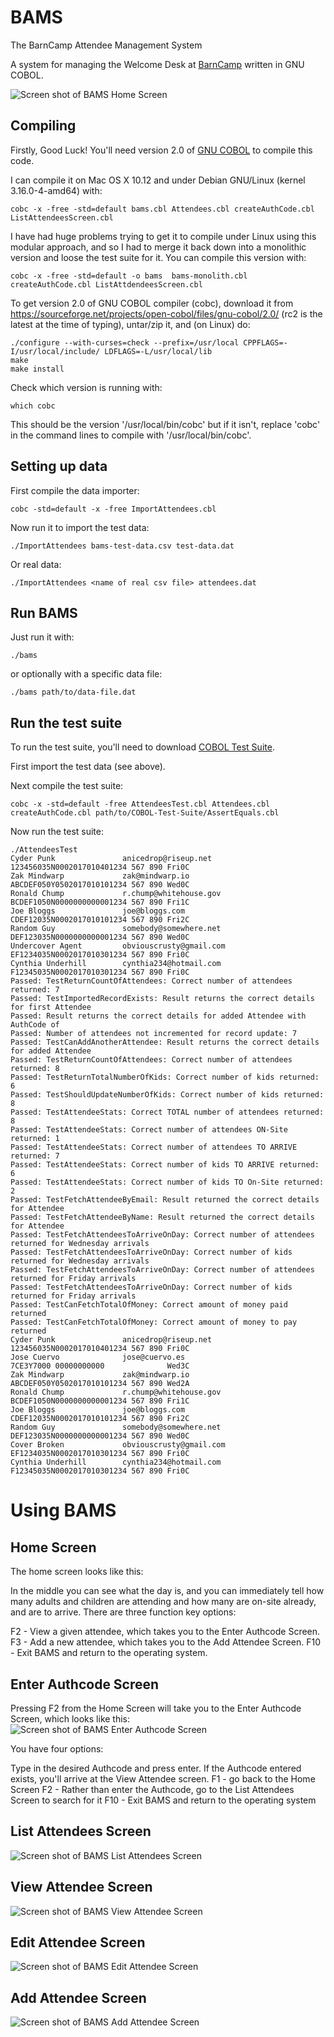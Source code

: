 # BAMS
The BarnCamp Attendee Management System

A system for managing the Welcome Desk at [BarnCamp](https://barncamp.org.uk) written in GNU COBOL.


![Screen shot of BAMS Home Screen](homepage.png "BAMS Home Screen")

## Compiling

Firstly, Good Luck!  You'll need version 2.0 of [GNU COBOL](https://sourceforge.net/projects/open-cobol/) to compile this code.

I can compile it on Mac OS X 10.12 and under Debian GNU/Linux (kernel 3.16.0-4-amd64) with:
```
cobc -x -free -std=default bams.cbl Attendees.cbl createAuthCode.cbl ListAttendeesScreen.cbl
```

I have had huge problems trying to get it to compile under Linux using this modular approach, and so I had to merge it back down into a monolithic version and loose the test suite for it.  You can compile this version with:
```
cobc -x -free -std=default -o bams  bams-monolith.cbl createAuthCode.cbl ListAttdendeesScreen.cbl
```

To get version 2.0 of GNU COBOL compiler (cobc), download it from https://sourceforge.net/projects/open-cobol/files/gnu-cobol/2.0/ (rc2 is the latest at the time of typing), untar/zip it, and (on Linux) do:
```
./configure --with-curses=check --prefix=/usr/local CPPFLAGS=-I/usr/local/include/ LDFLAGS=-L/usr/local/lib
make
make install
```
Check which version is running with:
```
which cobc
```
This should be the version '/usr/local/bin/cobc' but if it isn't, replace 'cobc' in the command lines to compile with '/usr/local/bin/cobc'.

## Setting up data

First compile the data importer:
```
cobc -std=default -x -free ImportAttendees.cbl
```
Now run it to import the test data:
```
./ImportAttendees bams-test-data.csv test-data.dat
```
Or real data:
```
./ImportAttendees <name of real csv file> attendees.dat
```

## Run BAMS

Just run it with:
 ```
 ./bams
 ```

or optionally with a specific data file:
 ```
 ./bams path/to/data-file.dat
 ```

## Run the test suite

To run the test suite, you'll need to download [COBOL Test Suite](https://github.com/mikebharris/COBOL-Test-Suite).

First import the test data (see above).

Next compile the test suite:
```
cobc -x -std=default -free AttendeesTest.cbl Attendees.cbl createAuthCode.cbl path/to/COBOL-Test-Suite/AssertEquals.cbl
```
Now run the test suite:
````
./AttendeesTest
Cyder Punk               anicedrop@riseup.net                    123456035N0002017010401234 567 890 Fri0C
Zak Mindwarp             zak@mindwarp.io                         ABCDEF050Y0502017010101234 567 890 Wed0C
Ronald Chump             r.chump@whitehouse.gov                  BCDEF1050N0000000000001234 567 890 Fri1C
Joe Bloggs               joe@bloggs.com                          CDEF12035N0002017010101234 567 890 Fri2C
Random Guy               somebody@somewhere.net                  DEF123035N0000000000001234 567 890 Wed0C
Undercover Agent         obviouscrusty@gmail.com                 EF1234035N0002017010301234 567 890 Fri0C
Cynthia Underhill        cynthia234@hotmail.com                  F12345035N0002017010301234 567 890 Fri0C
Passed: TestReturnCountOfAttendees: Correct number of attendees returned: 7
Passed: TestImportedRecordExists: Result returns the correct details for first Attendee
Passed: Result returns the correct details for added Attendee with AuthCode of
Passed: Number of attendees not incremented for record update: 7
Passed: TestCanAddAnotherAttendee: Result returns the correct details for added Attendee
Passed: TestReturnCountOfAttendees: Correct number of attendees returned: 8
Passed: TestReturnTotalNumberOfKids: Correct number of kids returned: 6
Passed: TestShouldUpdateNumberOfKids: Correct number of kids returned: 8
Passed: TestAttendeeStats: Correct TOTAL number of attendees returned: 8
Passed: TestAttendeeStats: Correct number of attendees ON-Site returned: 1
Passed: TestAttendeeStats: Correct number of attendees TO ARRIVE returned: 7
Passed: TestAttendeeStats: Correct number of kids TO ARRIVE returned: 6
Passed: TestAttendeeStats: Correct number of kids TO On-Site returned: 2
Passed: TestFetchAttendeeByEmail: Result returned the correct details for Attendee
Passed: TestFetchAttendeeByName: Result returned the correct details for Attendee
Passed: TestFetchAttendeesToArriveOnDay: Correct number of attendees returned for Wednesday arrivals
Passed: TestFetchAttendeesToArriveOnDay: Correct number of kids returned for Wednesday arrivals
Passed: TestFetchAttendeesToArriveOnDay: Correct number of attendees returned for Friday arrivals
Passed: TestFetchAttendeesToArriveOnDay: Correct number of kids returned for Friday arrivals
Passed: TestCanFetchTotalOfMoney: Correct amount of money paid returned
Passed: TestCanFetchTotalOfMoney: Correct amount of money to pay returned
Cyder Punk               anicedrop@riseup.net                    123456035N0002017010401234 567 890 Fri0C
Jose Cuervo              jose@cuervo.es                          7CE3Y7000 00000000000              Wed3C
Zak Mindwarp             zak@mindwarp.io                         ABCDEF050Y0502017010101234 567 890 Wed2A
Ronald Chump             r.chump@whitehouse.gov                  BCDEF1050N0000000000001234 567 890 Fri1C
Joe Bloggs               joe@bloggs.com                          CDEF12035N0002017010101234 567 890 Fri2C
Random Guy               somebody@somewhere.net                  DEF123035N0000000000001234 567 890 Wed0C
Cover Broken             obviouscrusty@gmail.com                 EF1234035N0002017010301234 567 890 Fri0C
Cynthia Underhill        cynthia234@hotmail.com                  F12345035N0002017010301234 567 890 Fri0C
````

# Using BAMS

## Home Screen

The home screen looks like this:

In the middle you can see what the day is, and you can immediately tell how many adults and children are attending and how many are on-site already, and are to arrive.  There are three function key options:

F2 - View a given attendee, which takes you to the Enter Authcode Screen.
F3 - Add a new attendee, which takes you to the Add Attendee Screen.
F10 - Exit BAMS and return to the operating system.

## Enter Authcode Screen

Pressing F2 from the Home Screen will take you to the Enter Authcode Screen, which looks like this:
![Screen shot of BAMS Enter Authcode Screen](screenshots/enter-authcode-screen.png "BAMS Enter Authcode Screen")

You have four options:

Type in the desired Authcode and press enter.  If the Authcode entered exists, you'll arrive at the View Attendee screen.
F1 - go back to the Home Screen
F2 - Rather than enter the Authcode, go to the List Attendees Screen to search for it
F10 - Exit BAMS and return to the operating system

## List Attendees Screen
![Screen shot of BAMS List Attendees Screen](screenshots/list-attendees-screen.png "BAMS List Attendees Screen")

## View Attendee Screen
![Screen shot of BAMS View Attendee Screen](screenshots/view-attendee-screen.png "BAMS View Attendee Screen")

## Edit Attendee Screen
![Screen shot of BAMS Edit Attendee Screen](screenshots/edit-attendee-screen.png "BAMS Edit Attendee Screen")

## Add Attendee Screen
![Screen shot of BAMS Add Attendee Screen](screenshots/add-attendee-screen.png "BAMS Add Attendee Screen")

